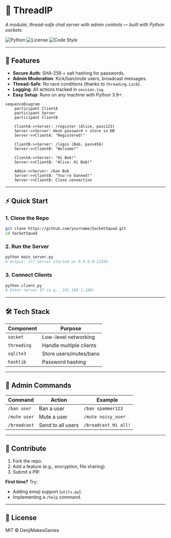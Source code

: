 # 🔌 ThreadIP
*A modular, thread-safe chat server with admin controls — built with Python sockets.*

![Python](https://img.shields.io/badge/Python-3.9%2B-blue)
![License](https://img.shields.io/badge/License-MIT-green)
![Code Style](https://img.shields.io/badge/code%20style-black-000000.svg)

---

## 🚀 Features  
- **Secure Auth**: SHA-256 + salt hashing for passwords.  
- **Admin Moderation**: Kick/ban/mute users, broadcast messages.  
- **Thread-Safe**: No race conditions (thanks to `threading.Lock`).  
- **Logging**: All actions tracked in `session.log`.  
- **Easy Setup**: Runs on any machine with Python 3.9+.  

```mermaid
sequenceDiagram
    participant ClientA
    participant Server
    participant ClientB

    ClientA->>Server: /register (Alice, pass123)
    Server->>Server: Hash password + store in DB
    Server->>ClientA: "Registered!"

    ClientB->>Server: /login (Bob, pass456)
    Server->>ClientB: "Welcome!"

    ClientA->>Server: "Hi Bob!"
    Server->>ClientB: "Alice: Hi Bob!"

    Admin->>Server: /ban Bob
    Server->>ClientB: "You're banned!"
    Server->>ClientB: Close connection
```
---

## ⚡ Quick Start  

### 1. Clone the Repo  
```bash
git clone https://github.com/yourname/SocketSquad.git
cd SocketSquad
```

### 2. Run the Server  
```bash
python main_server.py
# Output: [+] Server started on 0.0.0.0:12345
```

### 3. Connect Clients  
```bash
python client.py
# Enter server IP (e.g., 192.168.1.100)
```

---

## 🛠️ Tech Stack  
| Component       | Purpose                          |  
|-----------------|----------------------------------|  
| `socket`        | Low-level networking             |  
| `threading`     | Handle multiple clients          |  
| `sqlite3`       | Store users/mutes/bans           |  
| `hashlib`       | Password hashing                 |  

---

## 📜 Admin Commands  
| Command         | Action                          | Example                |  
|-----------------|---------------------------------|------------------------|  
| `/ban user`     | Ban a user                      | `/ban spammer123`      |  
| `/mute user`    | Mute a user                     | `/mute noisy_user`     |  
| `/broadcast`    | Send to all users               | `/broadcast Hi all!`   |  

---

## 🤝 Contribute  
1. Fork the repo.  
2. Add a feature (e.g., encryption, file sharing).  
3. Submit a PR!  

**First time?** Try:  
- Adding emoji support (`utils.py`).  
- Implementing a `/help` command.  

---

## 📄 License  
MIT © DenjiMakesGames  
